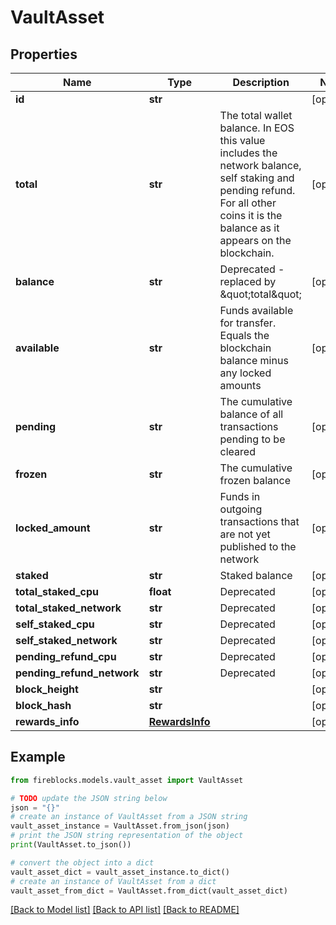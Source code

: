 # VaultAsset


## Properties

Name | Type | Description | Notes
------------ | ------------- | ------------- | -------------
**id** | **str** |  | [optional] 
**total** | **str** | The total wallet balance. In EOS this value includes the network balance, self staking and pending refund. For all other coins it is the balance as it appears on the blockchain. | [optional] 
**balance** | **str** | Deprecated - replaced by \&quot;total\&quot; | [optional] 
**available** | **str** | Funds available for transfer. Equals the blockchain balance minus any locked amounts | [optional] 
**pending** | **str** | The cumulative balance of all transactions pending to be cleared | [optional] 
**frozen** | **str** | The cumulative frozen balance | [optional] 
**locked_amount** | **str** | Funds in outgoing transactions that are not yet published to the network | [optional] 
**staked** | **str** | Staked balance | [optional] 
**total_staked_cpu** | **float** | Deprecated | [optional] 
**total_staked_network** | **str** | Deprecated | [optional] 
**self_staked_cpu** | **str** | Deprecated | [optional] 
**self_staked_network** | **str** | Deprecated | [optional] 
**pending_refund_cpu** | **str** | Deprecated | [optional] 
**pending_refund_network** | **str** | Deprecated | [optional] 
**block_height** | **str** |  | [optional] 
**block_hash** | **str** |  | [optional] 
**rewards_info** | [**RewardsInfo**](RewardsInfo.md) |  | [optional] 

## Example

```python
from fireblocks.models.vault_asset import VaultAsset

# TODO update the JSON string below
json = "{}"
# create an instance of VaultAsset from a JSON string
vault_asset_instance = VaultAsset.from_json(json)
# print the JSON string representation of the object
print(VaultAsset.to_json())

# convert the object into a dict
vault_asset_dict = vault_asset_instance.to_dict()
# create an instance of VaultAsset from a dict
vault_asset_from_dict = VaultAsset.from_dict(vault_asset_dict)
```
[[Back to Model list]](../README.md#documentation-for-models) [[Back to API list]](../README.md#documentation-for-api-endpoints) [[Back to README]](../README.md)


